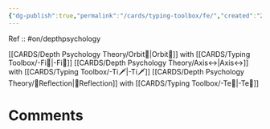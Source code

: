 ```yaml
---
{"dg-publish":true,"permalink":"/cards/typing-toolbox/fe/","created":"2023-02-26T21:13:43.805+01:00","updated":"2023-04-23T20:38:20.150+02:00"}
---
```


Ref :: 
#on/depthpsychology 

[[CARDS/Depth Psychology Theory/Orbit💫\|Orbit💫]] with [[CARDS/Typing Toolbox/-Fi🧭\|-Fi🧭]]
[[CARDS/Depth Psychology Theory/Axis↔️\|Axis↔️]] with [[CARDS/Typing Toolbox/-Ti🗡️\|-Ti🗡️]] 
[[CARDS/Depth Psychology Theory/🔀Reflection\|🔀Reflection]] with [[CARDS/Typing Toolbox/-Te🏹\|-Te🏹]] 

# Comments 
<script src="https://utteranc.es/client.js"
        repo="Heart4sides/Comment_Section"
        issue-term="pathname"
        theme="gruvbox-dark"
        crossorigin="anonymous"
        async>
</script>